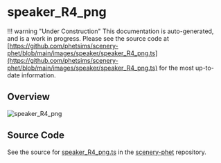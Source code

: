 # speaker_R4_png

!!! warning "Under Construction"
    This documentation is auto-generated, and is a work in progress. Please see the source code at
    [https://github.com/phetsims/scenery-phet/blob/main/images/speaker/speaker_R4_png.ts](https://github.com/phetsims/scenery-phet/blob/main/images/speaker/speaker_R4_png.ts) for the most up-to-date information.

## Overview



<img id="doc-image" alt="speaker_R4_png">
<script type="module">
import { speaker_R4_png } from '/lib/scenerystack.esm.min.js';

if ( speaker_R4_png instanceof HTMLImageElement ) {
  document.querySelector( '#doc-image' ).src = speaker_R4_png.src;
}
else if ( Array.isArray( speaker_R4_png ) ) {
  document.querySelector( '#doc-image' ).src = speaker_R4_png[ 0 ].url;
}
</script>




## Source Code

See the source for [speaker_R4_png.ts](https://github.com/phetsims/scenery-phet/blob/main/images/speaker/speaker_R4_png.ts) in the [scenery-phet](https://github.com/phetsims/scenery-phet) repository.
